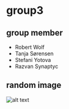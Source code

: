 # group3

## group member ##

* Robert Wolf
* Tanja Sørensen
* Stefani Yotova
* Razvan Synaptyc

## random image ##
![alt text](https://source.unsplash.com/featured/?{team},{fun} 'Random picture of a team')
